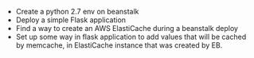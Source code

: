 * Create a python 2.7 env on beanstalk
* Deploy a simple Flask application 
* Find a way to create an AWS ElastiCache during a beanstalk deploy
* Set up some way in flask application to add values that will be cached by memcache, in ElastiCache instance that was created by EB.